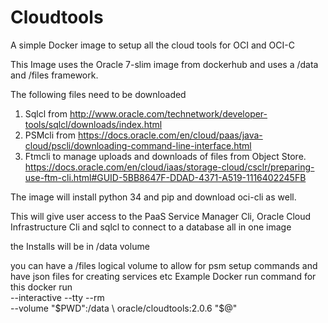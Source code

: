 # Cloudtools
A simple Docker image to setup all the cloud tools for OCI and OCI-C

This Image uses the Oracle 7-slim image from dockerhub and uses a /data and /files framework.

The following files need to be downloaded 

1. Sqlcl from http://www.oracle.com/technetwork/developer-tools/sqlcl/downloads/index.html
2. PSMcli from https://docs.oracle.com/en/cloud/paas/java-cloud/pscli/downloading-command-line-interface.html
3. Ftmcli to manage uploads and downloads of files from Object Store.
https://docs.oracle.com/en/cloud/iaas/storage-cloud/csclr/preparing-use-ftm-cli.html#GUID-5BB8647F-DDAD-4371-A519-1116402245FB


The image will install python 34 and pip and download oci-cli as well.

This will give user access to the PaaS Service Manager Cli, Oracle Cloud Infrastructure Cli and sqlcl to connect to a database all in one image

the Installs will be in /data volume 

you can have a /files logical volume to allow for psm setup commands and have json files for creating services etc
Example Docker run command for this 
docker run \
  --interactive --tty --rm \
  --volume "$PWD":/data \
  oracle/cloudtools:2.0.6 "$@"
